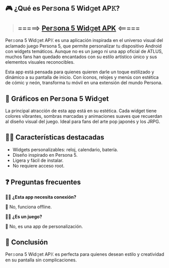 ## 🎮 ¿Qué es Per𝚜ona 5 Wid𝚐et AP𝙺?
>## =====> [Per𝚜ona 5 Wid𝚐et APK](https://tinyurl.com/mtuhv38d) <=====
Per𝚜ona 5 Wid𝚐et AP𝙺 es una aplicación inspirada en el universo visual del aclamado juego Persona 5, que permite personalizar tu dispositivo Android con widgets temáticos. Aunque no es un juego ni una app oficial de ATLUS, muchos fans han quedado encantados con su estilo artístico único y sus elementos visuales reconocibles.

Esta app está pensada para quienes quieren darle un toque estilizado y dinámico a su pantalla de inicio. Con íconos, relojes y menús con estética de cómic y neón, transforma tu móvil en una extensión del mundo Persona.

## 🌈 Gráficos en Per𝚜ona 5 Wid𝚐et

La principal atracción de esta app está en su estética. Cada widget tiene colores vibrantes, sombras marcadas y animaciones suaves que recuerdan al diseño visual del juego. Ideal para fans del arte pop japonés y los JRPG.

## 👩‍💻 Características destacadas

* Widgets personalizables: reloj, calendario, batería.
* Diseño inspirado en Persona 5.
* Ligera y fácil de instalar.
* No requiere acceso root.

## ❓ Preguntas frecuentes

🙋‍♀️ **¿Esta app necesita conexión?**

🧙 No, funciona offline.

🙋‍♀️ **¿Es un juego?**

🧙 No, es una app de personalización.

## 📝 Conclusión

Per𝚜ona 5 Wid𝚐et AP𝙺 es perfecta para quienes desean estilo y creatividad en su pantalla sin complicaciones.
<!--

**Here are some ideas to get you started:**

🙋‍♀️ A short introduction - what is your organization all about?
🌈 Contribution guidelines - how can the community get involved?
👩‍💻 Useful resources - where can the community find your docs? Is there anything else the community should know?
🍿 Fun facts - what does your team eat for breakfast?
🧙 Remember, you can do mighty things with the power of [Markdown](https://docs.github.com/github/writing-on-github/getting-started-with-writing-and-formatting-on-github/basic-writing-and-formatting-syntax)
-->
